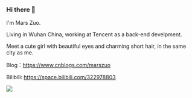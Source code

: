 ### Hi there 👋

I'm Mars Zuo.

Living in Wuhan China, working at Tencent as a back-end develpment.

Meet a cute girl with beautiful eyes and charming short hair, in the same city as me.

Blog：https://www.cnblogs.com/marszuo

Bilibili: https://space.bilibili.com/322978803

<img src="https://github-readme-stats.vercel.app/api?username=ZuoFuhong&count_private=true&show_icons=true" />
